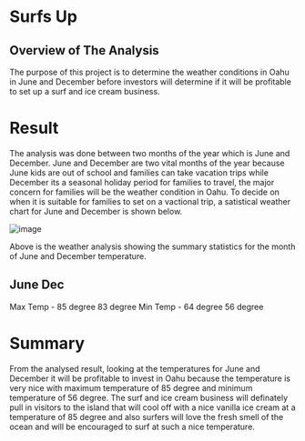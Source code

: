 # Surfs Up

## Overview of The Analysis
The purpose of this project is to determine the weather conditions in Oahu in June and December before investors will determine if it will be profitable to set up a surf and ice cream business. 

# Result
The analysis was done between two months of the year which is June and December. June and December are two vital months of the year because June kids are out of school and families can take vacation trips while December its a seasonal holiday period for families to travel, the major concern for families will be the weather condition in Oahu. To decide on when it is suitable for families to set on a vactional trip, a satistical weather chart for June and December is shown below. 

![image](https://user-images.githubusercontent.com/86568537/137611865-75cb8358-a413-4d72-9ba3-9aeb4a76df53.png)

Above is the weather analysis showing the summary statistics for the month of June and December temperature.

##           June            Dec
Max Temp -   85 degree       83 degree
Min Temp -   64 degree       56 degree

# Summary
From the analysed result, looking at the temperatures for June and December it will be profitable to invest in Oahu because the temperature is very nice with maximum temperature of 85 degree and minimum temperature of 56 degree. The surf and ice cream business will definately pull in visitors to the island that will cool off with a nice vanilla ice cream at a temperature of 85 degree and also surfers will love the fresh smell of the ocean and will be encouraged to surf at such a nice temperature.


